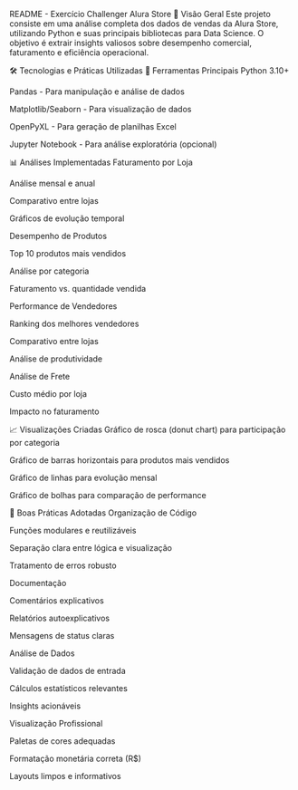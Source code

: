 README - Exercício Challenger Alura Store
📌 Visão Geral
Este projeto consiste em uma análise completa dos dados de vendas da Alura Store, utilizando Python e suas principais bibliotecas para Data Science. O objetivo é extrair insights valiosos sobre desempenho comercial, faturamento e eficiência operacional.

🛠️ Tecnologias e Práticas Utilizadas
🔧 Ferramentas Principais
Python 3.10+

Pandas - Para manipulação e análise de dados

Matplotlib/Seaborn - Para visualização de dados

OpenPyXL - Para geração de planilhas Excel

Jupyter Notebook - Para análise exploratória (opcional)

📊 Análises Implementadas
Faturamento por Loja

Análise mensal e anual

Comparativo entre lojas

Gráficos de evolução temporal

Desempenho de Produtos

Top 10 produtos mais vendidos

Análise por categoria

Faturamento vs. quantidade vendida

Performance de Vendedores

Ranking dos melhores vendedores

Comparativo entre lojas

Análise de produtividade

Análise de Frete

Custo médio por loja

Impacto no faturamento

📈 Visualizações Criadas
Gráfico de rosca (donut chart) para participação por categoria

Gráfico de barras horizontais para produtos mais vendidos

Gráfico de linhas para evolução mensal

Gráfico de bolhas para comparação de performance

🧩 Boas Práticas Adotadas
Organização de Código

Funções modulares e reutilizáveis

Separação clara entre lógica e visualização

Tratamento de erros robusto

Documentação

Comentários explicativos

Relatórios autoexplicativos

Mensagens de status claras

Análise de Dados

Validação de dados de entrada

Cálculos estatísticos relevantes

Insights acionáveis

Visualização Profissional

Paletas de cores adequadas

Formatação monetária correta (R$)

Layouts limpos e informativos
